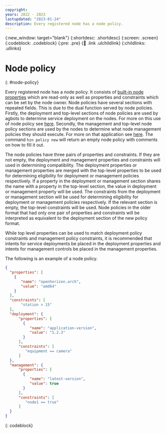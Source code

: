 ```yaml
---
copyright:
years: 2022 - 2023
lastupdated: "2023-01-24"
description: Every registered node has a node policy.
---
```


{:new_window: target="blank"}
{:shortdesc: .shortdesc}
{:screen: .screen}
{:codeblock: .codeblock}
{:pre: .pre}
{:child: .link .ulchildlink}
{:childlinks: .ullinks}

# Node policy
{: #node-policy}

Every registered node has a node policy. It consists of [built-in node properties](./built_in_policy.md) which are read-only as well as properties and constraints which can be set by the node owner. Node policies have several sections with repeated fields. This is due to the dual function served by node policies. Firstly, the deployment and top-level sections of node policies are used by agbots to determine service deployment on the nodes. For more on this use of node policy see [here](./policy.md). Secondly, the management and top-level node policy sections are used by the nodes to determine what node management policies they should execute. For more on that application see [here](./node_management.md). The command `hzn policy new` will return an empty node policy with comments on how to fill it out.

The node policies have three pairs of properties and constraints. If they are not empty, the deployment and management properties and constraints will used in determining compatibility. The deployment properties or management properties are merged with the top-level properties to be used for determining eligibility for deployment or management policies respectively. If a property in the deployment or management section shares the name with a property in the top-level section, the value in deployment or management property will be used. The constraints from the deployment or management section will be used for determining eligibility for deployment or management policies respectively. If the relevant section is empty, the top-level constraints will be used. Node policies in the older format that had only one pair of properties and constraints will be interpreted as equivalent to the deployment section of the new policy format.

While top level properties can be used to match deployment policy constraints and management policy constraints, it is recommended that intents for service deployments be placed in the deployment properties and intents for management controls be placed in the management properties.

The following is an example of a node policy.

```json
{
  "properties": [
    {
       "name": "openhorizon.arch",
       "value": "amd64"
    }
  ],
  "constraints": [
       "station > 15"
  ],
  "deployment": {
      "properties": [
        {
           "name": "application-version",
           "value": "1.2.3"
        }
      ],
      "constraints": [
         "equipment == camera"
      ]
  },
  "management": {
      "properties": [
        {
           "name": "latest-version",
           "value": true
        }
      ],
      "constraints": [
         "node1 == true"
      ]
  }
}
```
{: codeblock}

